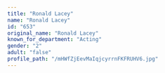 ```yaml
---
title: "Ronald Lacey"
name: "Ronald Lacey"
id: "653"
original_name: "Ronald Lacey"
known_for_department: "Acting"
gender: "2"
adult: "false"
profile_path: "/mHWfZjEevMaIqjcyrrnFKFRUHV6.jpg"
---
```

